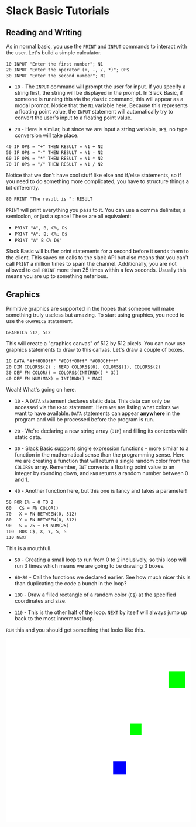 # Slack Basic Tutorials

## Reading and Writing

As in normal basic, you use the `PRINT` and `INPUT` commands to interact with the user.  Let's build a simple calculator.

```bas
10 INPUT "Enter the first number"; N1
20 INPUT "Enter the operator (+, -, /, *)"; OP$
30 INPUT "Enter the second number"; N2
```

- `10` - The `INPUT` command will prompt the user for input. If you specify a string first, the string will be displayed in the prompt. In Slack Basic, if someone is running this via the `/basic` command, this will appear as a modal prompt.  Notice that the `N1` variable here. Because this represents a floating point value, the `INPUT` statement will automatically try to convert the user's input to a floating point value.

- `20` - Here is similar, but since we are input a string variable, `OP$`, no type conversion will take place.

```bas
40 IF OP$ = "+" THEN RESULT = N1 + N2
50 IF OP$ = "-" THEN RESULT = N1 - N2
60 IF OP$ = "*" THEN RESULT = N1 * N2
70 IF OP$ = "/" THEN RESULT = N1 / N2
```

Notice that we don't have cool stuff like else and if/else statements, so if you need to do something more complicated, you have to structure things a bit differently.

```bas
80 PRINT "The result is "; RESULT
```

`PRINT` will print everything you pass to it. You can use a comma delimiter, a semicolon, or just a space!  These are all equivalent:

- `PRINT "A", B, C%, D$`
- `PRINT "A"; B; C%; D$`
- `PRINT "A" B C% D$"`

Slack Basic will buffer print statements for a second before it sends them to the client. This saves on calls to the slack API but also means that you can't call `PRINT` a million times to spam the channel. Additionally, you are not allowed to call `PRINT` more than 25 times within a few seconds.  Usually this means you are up to something nefarious.

## Graphics

Primitive graphics are supported in the hopes that someone will make something truly useless but amazing.  To start using graphics, you need to use the `GRAPHICS` statement.

```bas
GRAPHICS 512, 512
```

This will create a "graphics canvas" of 512 by 512 pixels. You can now use graphics statements to draw to this canvas.  Let's draw a couple of boxes.

```bas
10 DATA "#ff0000ff" "#00ff00ff" "#0000ffff"
20 DIM COLORS$(2) : READ COLORS$(0), COLORS$(1), COLORS$(2)
30 DEF FN COLOR() = COLORS$(INT(RND() * 3))
40 DEF FN NUM(MAX) = INT(RND() * MAX)
```

Woah! What's going on here.

- `10` - A `DATA` statement declares static data. This data can only be accessed via the `READ` statement.  Here we are listing what colors we want to have available.  `DATA` statements can appear **anywhere** in the program and will be processed before the program is run.

- `20` - We're declaring a new string array (`DIM`) and filling its contents with static data.

- `30` - Slack Basic supports single expression functions - more similar to a function in the mathematical sense than the programming sense. Here we are creating a function that will return a single random color from the `COLORS$` array.  Remember, `INT` converts a floating point value to an integer by rounding down, and `RND` returns a random number between 0 and 1.

- `40` - Another function here, but this one is fancy and takes a parameter!

```bas
50 FOR I% = 0 TO 2
60   C$ = FN COLOR()
70   X = FN BETWEEN(0, 512)  
80   Y = FN BETWEEN(0, 512)
90   S = 25 + FN NUM(25)
100  BOX C$, X, Y, S, S
110 NEXT
```

This is a mouthfull.

- `50` - Creating a small loop to run from 0 to 2 inclusively, so this loop will run 3 times which means we are going to be drawing 3 boxes.

- `60`-`80` - Call the functions we declared earlier. See how much nicer this is than duplicating the code a bunch in the loop?

- `100` - Draw a filled rectangle of a random color (`C$`) at the specified coordinates and size.

- `110` - This is the other half of the loop. `NEXT` by itself will always jump up back to the most innermost loop.

`RUN` this and you should get something that looks like this.

![](./boxes.png)